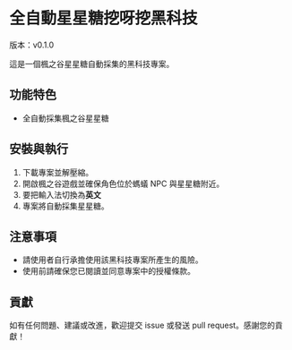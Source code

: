 # 全自動星星糖挖呀挖黑科技

版本：v0.1.0

這是一個楓之谷星星糖自動採集的黑科技專案。

## 功能特色

- 全自動採集楓之谷星星糖

## 安裝與執行

1. 下載專案並解壓縮。
2. 開啟楓之谷遊戲並確保角色位於螞蟻 NPC 與星星糖附近。
3. 要把輸入法切換為**英文**
4. 專案將自動採集星星糖。

## 注意事項

- 請使用者自行承擔使用該黑科技專案所產生的風險。
- 使用前請確保您已閱讀並同意專案中的授權條款。

## 貢獻

如有任何問題、建議或改進，歡迎提交 issue 或發送 pull request。感謝您的貢獻！

